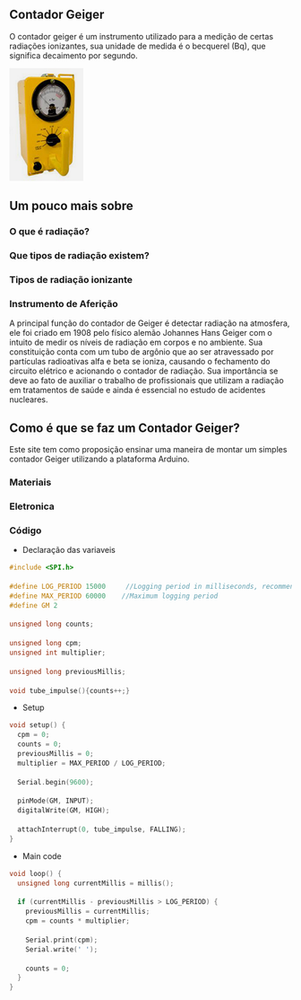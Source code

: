 ## Contador Geiger

O contador geiger é um instrumento utilizado para a medição de certas radiações ionizantes, sua unidade de medida é o becquerel (Bq), que significa decaimento por segundo.

![Screenshot](imgs/a.png)

## Um pouco mais sobre

### O que é radiação?

### Que tipos de radiação existem?

### Tipos de radiação ionizante

### Instrumento de Aferição

A principal função do contador de Geiger é detectar radiação na atmosfera,  ele foi criado em 1908 pelo físico alemão Johannes Hans Geiger com o intuito de medir os níveis de radiação em corpos e no ambiente. Sua constituição conta com um tubo de argônio que ao ser atravessado por partículas radioativas alfa e beta se ioniza, causando o fechamento do circuito elétrico e acionando o contador de radiação. Sua importância se deve ao fato de auxiliar o trabalho de profissionais que utilizam a radiação em tratamentos de saúde e ainda é essencial no estudo de acidentes nucleares.

## Como é que se faz um Contador Geiger?

Este site tem como proposição ensinar uma maneira de montar um simples contador Geiger utilizando a plataforma Arduino.

### Materiais

### Eletronica

### Código

- Declaração das variaveis
```cpp
#include <SPI.h>

#define LOG_PERIOD 15000     //Logging period in milliseconds, recommended value 15000-60000.
#define MAX_PERIOD 60000    //Maximum logging period
#define GM 2

unsigned long counts;

unsigned long cpm;
unsigned int multiplier; 

unsigned long previousMillis;

void tube_impulse(){counts++;}
```
- Setup
```cpp
void setup() {
  cpm = 0;
  counts = 0;
  previousMillis = 0;
  multiplier = MAX_PERIOD / LOG_PERIOD;         
  
  Serial.begin(9600);                                   

  pinMode(GM, INPUT);
  digitalWrite(GM, HIGH);

  attachInterrupt(0, tube_impulse, FALLING);
}
```
- Main code
```cpp
void loop() {
  unsigned long currentMillis = millis();

  if (currentMillis - previousMillis > LOG_PERIOD) {
    previousMillis = currentMillis;
    cpm = counts * multiplier;

    Serial.print(cpm);
    Serial.write(' ');

    counts = 0;
  }
}
```
